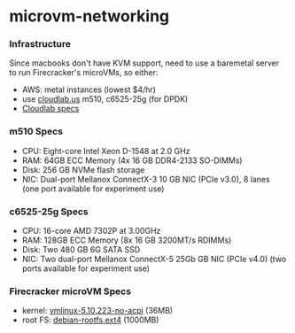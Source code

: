 # microvm-networking
### Infrastructure
Since macbooks don't have KVM support, need to use a baremetal server to run Firecracker's microVMs, so either:
- AWS: metal instances (lowest $4/hr)
- use [cloudlab.us](https://cloudlab.us) m510, c6525-25g (for DPDK)
- [Cloudlab specs](https://docs.cloudlab.us/hardware.html)

### m510 Specs
- CPU: Eight-core Intel Xeon D-1548 at 2.0 GHz
- RAM: 64GB ECC Memory (4x 16 GB DDR4-2133 SO-DIMMs)
- Disk: 256 GB NVMe flash storage
- NIC: Dual-port Mellanox ConnectX-3 10 GB NIC (PCIe v3.0), 8 lanes (one port available for experiment use)

### c6525-25g Specs
- CPU: 16-core AMD 7302P at 3.00GHz
- RAM: 128GB ECC Memory (8x 16 GB 3200MT/s RDIMMs)
- Disk: Two 480 GB 6G SATA SSD
- NIC: Two dual-port Mellanox ConnectX-5 25Gb GB NIC (PCIe v4.0) (two ports available for experiment use)

### Firecracker microVM Specs
- kernel: [vmlinux-5.10.223-no-acpi](http://spec.ccfc.min.s3.amazonaws.com/firecracker-ci/v1.10/x86_64/vmlinux-5.10.223-no-acpi) (36MB)
- root FS: [debian-rootfs.ext4](http://spec.ccfc.min.s3.amazonaws.com/ci-artifacts/disks/x86_64/debian.rootfs.ext4) (1000MB)